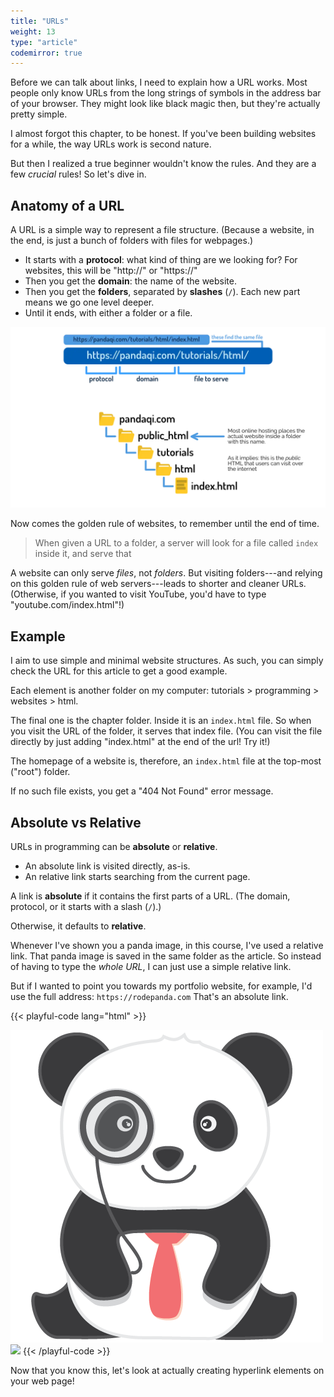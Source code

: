 ```yaml
---
title: "URLs"
weight: 13
type: "article"
codemirror: true
---
```


Before we can talk about links, I need to explain how a URL works. Most people only know URLs from the long strings of symbols in the address bar of your browser. They might look like black magic then, but they're actually pretty simple.

I almost forgot this chapter, to be honest. If you've been building websites for a while, the way URLs work is second nature. 

But then I realized a true beginner wouldn't know the rules. And they are a few _crucial_ rules! So let's dive in.

## Anatomy of a URL

A URL is a simple way to represent a file structure. (Because a website, in the end, is just a bunch of folders with files for webpages.)

* It starts with a **protocol**: what kind of thing are we looking for? For websites, this will be "http://" or "https://"
* Then you get the **domain**: the name of the website.
* Then you get the **folders**, separated by **slashes** (`/`). Each new part means we go one level deeper.
* Until it ends, with either a folder or a file.

![How folder structure leads to a specific URL (and vice versa).](urls_and_folder_structure.webp)

Now comes the golden rule of websites, to remember until the end of time.

> When given a URL to a folder, a server will look for a file called `index` inside it, and serve that

A website can only serve _files_, not _folders_. But visiting folders---and relying on this golden rule of web servers---leads to shorter and cleaner URLs. (Otherwise, if you wanted to visit YouTube, you'd have to type "youtube.com/index.html"!)

## Example

I aim to use simple and minimal website structures. As such, you can simply check the URL for this article to get a good example.

Each element is another folder on my computer: tutorials > programming > websites > html. 

The final one is the chapter folder. Inside it is an `index.html` file. So when you visit the URL of the folder, it serves that index file. (You can visit the file directly by just adding "index.html" at the end of the url! Try it!)

The homepage of a website is, therefore, an `index.html` file at the top-most ("root") folder.

If no such file exists, you get a "404 Not Found" error message.

## Absolute vs Relative

URLs in programming can be **absolute** or **relative**.

* An absolute link is visited directly, as-is. 
* An relative link starts searching from the current page. 

A link is **absolute** if it contains the first parts of a URL. (The domain, protocol, or it starts with a slash (`/`).) 

Otherwise, it defaults to **relative**.

Whenever I've shown you a panda image, in this course, I've used a relative link. That panda image is saved in the same folder as the article. So instead of having to type the _whole URL_, I can just use a simple relative link.

But if I wanted to point you towards my portfolio website, for example, I'd use the full address: `https://rodepanda.com` That's an absolute link.

{{< playful-code lang="html" >}}
<!-- A relative link; it finds the image in the same folder -->
<img src="panda_image.png">
<!-- This tries to find it at the root of my website, where it is not! -->
<img src="/panda_image.png">
{{< /playful-code >}}

Now that you know this, let's look at actually creating hyperlink elements on your web page!